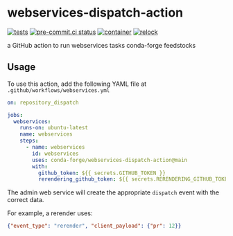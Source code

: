 # webservices-dispatch-action
[![tests](https://github.com/conda-forge/webservices-dispatch-action/actions/workflows/tests.yml/badge.svg)](https://github.com/conda-forge/webservices-dispatch-action/actions/workflows/tests.yml) [![pre-commit.ci status](https://results.pre-commit.ci/badge/github/conda-forge/webservices-dispatch-action/main.svg)](https://results.pre-commit.ci/latest/github/conda-forge/webservices-dispatch-action/main) [![container](https://github.com/conda-forge/webservices-dispatch-action/actions/workflows/container.yml/badge.svg)](https://github.com/conda-forge/webservices-dispatch-action/actions/workflows/container.yml) [![relock](https://github.com/conda-forge/webservices-dispatch-action/actions/workflows/relock.yml/badge.svg)](https://github.com/conda-forge/webservices-dispatch-action/actions/workflows/relock.yml)

a GitHub action to run webservices tasks conda-forge feedstocks

## Usage

To use this action, add the following YAML file at `.github/workflows/webservices.yml`

```yaml
on: repository_dispatch

jobs:
  webservices:
    runs-on: ubuntu-latest
    name: webservices
    steps:
      - name: webservices
        id: webservices
        uses: conda-forge/webservices-dispatch-action@main
        with:
          github_token: ${{ secrets.GITHUB_TOKEN }}
          rerendering_github_token: ${{ secrets.RERENDERING_GITHUB_TOKEN }}
```

The admin web service will create the appropriate `dispatch` event with the
correct data.

For example, a rerender uses:

```json
{"event_type": "rerender", "client_payload": {"pr": 12}}
```

